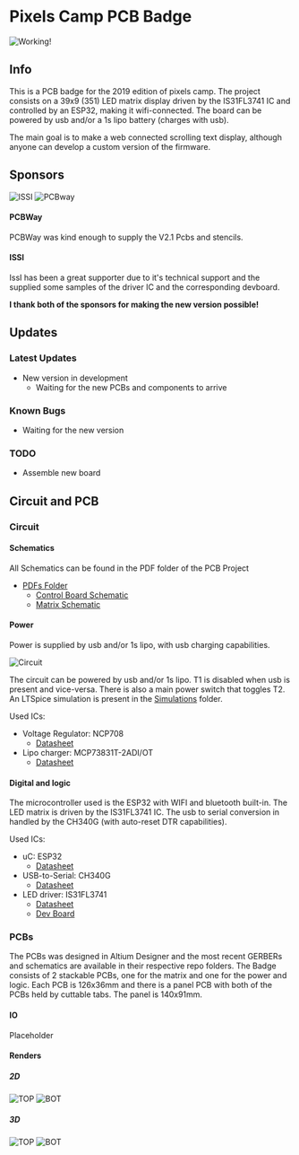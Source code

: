 # Pixels Camp PCB Badge

![Working!](https://i.imgur.com/fAwjtKI.jpg)

## Info
This is a PCB badge for the 2019 edition of pixels camp. The project consists on a 39x9 (351) LED matrix display driven by the IS31FL3741 IC and controlled by an ESP32, making it wifi-connected. The board can be powered by usb and/or a 1s lipo battery (charges with usb).

The main goal is to make a web connected scrolling text display, although anyone can develop a custom version of the firmware.

## Sponsors
![ISSI](https://i.imgur.com/3MfmEuN.jpg)
![PCBway](https://i.imgur.com/uSTSpIF.png)

#### PCBWay
PCBWay was kind enough to supply the V2.1 Pcbs and stencils.

#### ISSI
IssI has been a great supporter due to it's technical support and the supplied some samples of the driver IC and the corresponding devboard.

**I thank both of the sponsors for making the new version possible!**

## Updates


### Latest Updates
* New version in development
	* Waiting for the new PCBs and components to arrive 

### Known Bugs
* Waiting for the new version

### TODO
* Assemble new board


## Circuit and PCB

### Circuit

#### Schematics
All Schematics can be found in the PDF folder of the PCB Project
*   [PDFs Folder](https://github.com/afonsus1997/Pixels-Camp-PCB-Badge/tree/master/PCB%20ESP32/PDF)
	* [Control Board Schematic](https://github.com/afonsus1997/Pixels-Camp-PCB-Badge/blob/master/PCB%20ESP32/PDF/CONTROL/Schematic.PDF)   
	* [Matrix Schematic](https://github.com/afonsus1997/Pixels-Camp-PCB-Badge/blob/master/PCB%20ESP32/PDF/MATRIX/Schematic.PDF) 	

#### Power
Power is supplied by usb and/or 1s lipo, with usb charging capabilities.


![Circuit](https://i.imgur.com/B1ekE77.png)

The circuit can be powered by usb and/or 1s lipo. T1 is disabled when usb is present and vice-versa. There is also a main power switch that toggles T2.
An LTSpice simulation is present in the [Simulations](https://github.com/afonsus1997/Pixels-Camp-PCB-Badge/tree/master/PCB%20ESP32/Simulations) folder.


Used ICs:
* Voltage Regulator: NCP708
    * [Datasheet](https://www.onsemi.com/pub/Collateral/NCP708-D.PDF)
* Lipo charger: MCP73831T-2ADI/OT
    * [Datasheet](https://www.sparkfun.com/datasheets/Prototyping/Batteries/MCP73831T.pdf)




#### Digital and logic
The microcontroller used is the ESP32 with WIFI and bluetooth built-in. The LED matrix is driven by the IS31FL3741 IC. The usb to serial conversion in handled by the CH340G (with auto-reset DTR capabilities).

Used ICs:
* uC: ESP32
    * [Datasheet](https://www.espressif.com/sites/default/files/documentation/esp32_datasheet_en.pdf)
* USB-to-Serial: CH340G
    * [Datasheet](https://cdn.sparkfun.com/datasheets/Dev/Arduino/Other/CH340DS1.PDF)
* LED driver: IS31FL3741
    * [Datasheet](http://ams.issi.com/WW/pdf/IS31FL3741.pdf)
    * [Dev Board](http://ams.issi.com/WW/pdf/IS31FL3741_EB.pdf)
    

### PCBs
The PCBs was designed in Altium Designer and the most recent GERBERs and schematics are available in their respective repo folders. The Badge consists of 2 stackable PCBs, one for the matrix and one for the power and logic. Each PCB is 126x36mm and there is a panel PCB with both of the PCBs held by cuttable tabs. The panel is 140x91mm.

#### IO
Placeholder


#### Renders

##### 2D 
![TOP](https://github.com/afonsus1997/0603-Led-Matrix/blob/master/PCB%20ESP32/PDF/PANEL/PCB%20Prints-1.jpg)
![BOT](https://github.com/afonsus1997/0603-Led-Matrix/blob/master/PCB%20ESP32/PDF/PANEL/PCB%20Prints-2.jpg)

##### 3D
![TOP](https://github.com/afonsus1997/0603-Led-Matrix/blob/master/PCB%20ESP32/PDF/PANEL/3D%20Prints-1.jpg)
![BOT](https://github.com/afonsus1997/0603-Led-Matrix/blob/master/PCB%20ESP32/PDF/PANEL/3D%20Prints-2.jpg)



